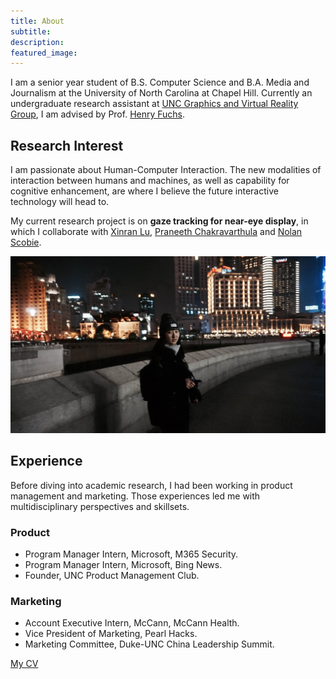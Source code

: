 ```yaml
---
title: About
subtitle: 
description: 
featured_image: 
---
```



<!-- ## Bio -->

I am a senior year student of B.S. Computer Science and B.A. Media and Journalism at the University of North Carolina at Chapel Hill. Currently an undergraduate research assistant at [UNC Graphics and Virtual Reality Group](http://telepresence.web.unc.edu), I am advised by Prof. [Henry Fuchs](http://henryfuchs.web.unc.edu). 


## Research Interest

I am passionate about Human-Computer Interaction. The new modalities of interaction between humans and machines, as well as capability for cognitive enhancement, are where I believe the future interactive technology will head to.

My current research project is on **gaze tracking for near-eye display**, in which I collaborate with [Xinran Lu](https://criminalking.github.io/about/), [Praneeth Chakravarthula](https://www.cs.unc.edu/~cpk/) and [Nolan Scobie](https://nolanscobie.com).


![](/images/about.jpg)

## Experience

Before diving into academic research, I had been working in product management and marketing. Those experiences led me with multidisciplinary perspectives and skillsets. 

### Product


* Program Manager Intern, Microsoft, M365 Security. 
* Program Manager Intern, Microsoft, Bing News.
* Founder, UNC Product Management Club. 


### Marketing
* Account Executive Intern, McCann, McCann Health.
* Vice President of Marketing, Pearl Hacks.
* Marketing Committee, Duke-UNC China Leadership Summit.




[My CV](https://yujietao.me/files/Yujie_Tao_CV.pdf)
